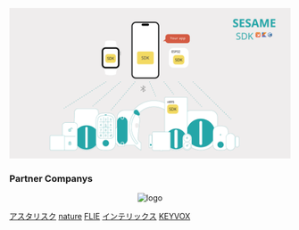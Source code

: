 ![SesameSDK](https://github.com/CANDY-HOUSE/.github/blob/main/profile/images/SesameSDK.png?raw=true)
<h3>Partner Companys</h3>
<p align="center">
  <img src="https://cdn.shopify.com/s/files/1/0016/1870/6495/files/partner_companys.png?v=1750648023" width="860px" alt="logo" style="max-width: "80%";"/>
</p>
<p>
  <a href="https://www.asx.co.jp/news/%E3%82%A2%E3%82%B9%E3%82%BF%E3%83%AA%E3%82%B9%E3%82%AF%E3%80%81iot%E3%82%B9%E3%83%9E%E3%83%BC%E3%83%88%E3%83%9B%E3%83%BC%E3%83%A0%E3%83%87%E3%83%90%E3%82%A4%E3%82%B9%E3%82%92%E9%96%8B%E7%99%BA/" target="_blank">アスタリスク</a>
  <a href="https://nature.global/blog/22303/" target="_blank">nature</a>
  <a href="https://prtimes.jp/main/html/rd/p/000000051.000052057.html" target="_blank">FLIE</a>
  <a href="https://prtimes.jp/main/html/rd/p/000000051.000052057.html" target="_blank">インテリックス</a>
  <a href="https://prtimes.jp/main/html/rd/p/000000011.000037218.html" target="_blank">KEYVOX</a>
  
</p>
